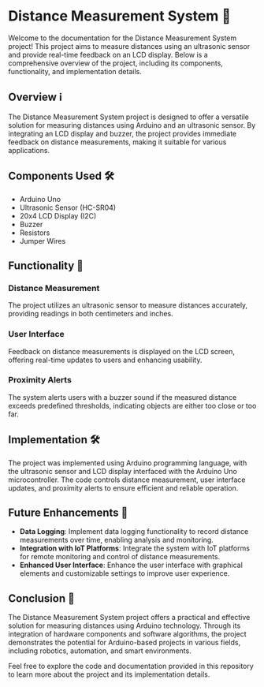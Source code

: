 # Distance Measurement System 📏

Welcome to the documentation for the Distance Measurement System project! This project aims to measure distances using an ultrasonic sensor and provide real-time feedback on an LCD display. Below is a comprehensive overview of the project, including its components, functionality, and implementation details.

## Overview ℹ️

The Distance Measurement System project is designed to offer a versatile solution for measuring distances using Arduino and an ultrasonic sensor. By integrating an LCD display and buzzer, the project provides immediate feedback on distance measurements, making it suitable for various applications.

## Components Used 🛠️

- Arduino Uno
- Ultrasonic Sensor (HC-SR04)
- 20x4 LCD Display (I2C)
- Buzzer
- Resistors
- Jumper Wires

## Functionality 🚀

### Distance Measurement
The project utilizes an ultrasonic sensor to measure distances accurately, providing readings in both centimeters and inches.

### User Interface
Feedback on distance measurements is displayed on the LCD screen, offering real-time updates to users and enhancing usability.

### Proximity Alerts
The system alerts users with a buzzer sound if the measured distance exceeds predefined thresholds, indicating objects are either too close or too far.

## Implementation 🛠️

The project was implemented using Arduino programming language, with the ultrasonic sensor and LCD display interfaced with the Arduino Uno microcontroller. The code controls distance measurement, user interface updates, and proximity alerts to ensure efficient and reliable operation.

## Future Enhancements 🔮

- **Data Logging**: Implement data logging functionality to record distance measurements over time, enabling analysis and monitoring.
- **Integration with IoT Platforms**: Integrate the system with IoT platforms for remote monitoring and control of distance measurements.
- **Enhanced User Interface**: Enhance the user interface with graphical elements and customizable settings to improve user experience.

## Conclusion 🎉

The Distance Measurement System project offers a practical and effective solution for measuring distances using Arduino technology. Through its integration of hardware components and software algorithms, the project demonstrates the potential for Arduino-based projects in various fields, including robotics, automation, and smart environments.

Feel free to explore the code and documentation provided in this repository to learn more about the project and its implementation details.
